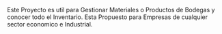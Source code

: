 Este Proyecto es util para Gestionar Materiales o Productos de Bodegas y conocer todo el Inventario. Esta Propuesto para Empresas de cualquier sector economico e Industrial.
